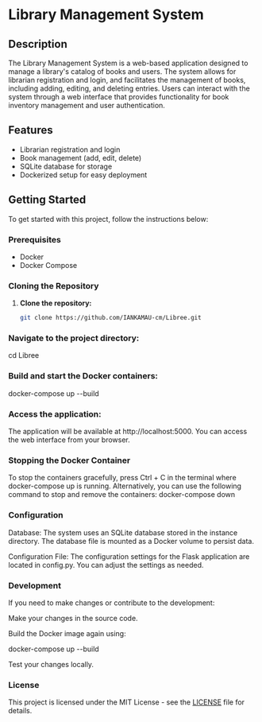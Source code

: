 # Library Management System

## Description

The Library Management System is a web-based application designed to manage a library's catalog of books and users. The system allows for librarian registration and login, and facilitates the management of books, including adding, editing, and deleting entries. Users can interact with the system through a web interface that provides functionality for book inventory management and user authentication.

## Features

- Librarian registration and login
- Book management (add, edit, delete)
- SQLite database for storage
- Dockerized setup for easy deployment

## Getting Started

To get started with this project, follow the instructions below:

### Prerequisites

- Docker
- Docker Compose

### Cloning the Repository

1. **Clone the repository:**

   ```sh
   git clone https://github.com/IANKAMAU-cm/Libree.git

### Navigate to the project directory:
cd Libree

### Build and start the Docker containers:
docker-compose up --build

### Access the application:
The application will be available at http://localhost:5000. You can access the web interface from your browser.

### Stopping the Docker Container
To stop the containers gracefully, press Ctrl + C in the terminal where docker-compose up is running.
Alternatively, you can use the following command to stop and remove the containers:
docker-compose down

### Configuration

Database: The system uses an SQLite database stored in the instance directory. The database file is mounted as a Docker volume to persist data.

Configuration File: The configuration settings for the Flask application are located in config.py. You can adjust the settings as needed.

### Development

If you need to make changes or contribute to the development:

Make your changes in the source code.

Build the Docker image again using:

docker-compose up --build

Test your changes locally.

### License

This project is licensed under the MIT License - see the [LICENSE](LICENSE) file for details.
